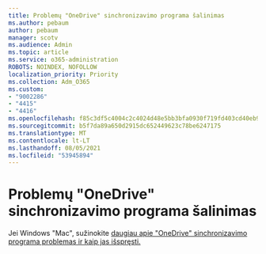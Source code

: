 ```yaml
---
title: Problemų "OneDrive" sinchronizavimo programa šalinimas
ms.author: pebaum
author: pebaum
manager: scotv
ms.audience: Admin
ms.topic: article
ms.service: o365-administration
ROBOTS: NOINDEX, NOFOLLOW
localization_priority: Priority
ms.collection: Adm_O365
ms.custom:
- "9002286"
- "4415"
- "4416"
ms.openlocfilehash: f85c3df5c4004c2c4024d48e5bb3bfa0930f719fd403cd40eb9b09a13ca0d208
ms.sourcegitcommit: b5f7da89a650d2915dc652449623c78be6247175
ms.translationtype: MT
ms.contentlocale: lt-LT
ms.lasthandoff: 08/05/2021
ms.locfileid: "53945894"
---
```

# <a name="fix-onedrive-sync-issues"></a>Problemų "OneDrive" sinchronizavimo programa šalinimas

Jei Windows "Mac", sužinokite [daugiau apie "OneDrive" sinchronizavimo programa problemas ir kaip jas išspręsti.](https://support.office.com/article/fix-onedrive-sync-problems-0899b115-05f7-45ec-95b2-e4cc8c4670b2)
